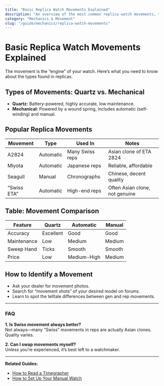 ```yaml
---
title: "Basic Replica Watch Movements Explained"
description: "An overview of the most common replica watch movements, their pros and cons, and how to identify them."
category: "Mechanics & Movement"
slug: "/guide/mechanics/replica-watch-movements"
---
```


# Basic Replica Watch Movements Explained

The movement is the “engine” of your watch. Here’s what you need to know about the types found in replicas.

## Types of Movements: Quartz vs. Mechanical

- **Quartz:** Battery-powered, highly accurate, low maintenance.
- **Mechanical:** Powered by a wound spring, includes automatic (self-winding) and manual.

## Popular Replica Movements

| Movement   | Type      | Used In           | Notes                           |
|------------|-----------|-------------------|---------------------------------|
| A2824      | Automatic | Many Swiss reps   | Asian clone of ETA 2824         |
| Miyota     | Automatic | Japanese reps     | Reliable, affordable            |
| Seagull    | Manual    | Chronographs      | Chinese, decent quality         |
| “Swiss ETA”| Automatic | High-end reps     | Often Asian clone, not genuine  |

## Table: Movement Comparison

| Feature     | Quartz     | Automatic   | Manual      |
|-------------|------------|-------------|-------------|
| Accuracy    | Excellent  | Good        | Good        |
| Maintenance | Low        | Medium      | Medium      |
| Sweep Hand  | Ticks      | Smooth      | Smooth      |
| Price       | Low        | Medium-High | Medium      |

## How to Identify a Movement

- Ask your dealer for movement photos.
- Search for “movement shots” of your desired model on forums.
- Learn to spot the telltale differences between gen and rep movements.

---

### FAQ

**1. Is Swiss movement always better?**  
Not always—many “Swiss” movements in reps are actually Asian clones. Quality varies.

**2. Can I swap movements myself?**  
Unless you’re experienced, it’s best left to a watchmaker.

---

**Related Guides:**  
- [How to Read a Timegrapher](/guide/quality/how-to-read-timegrapher)  
- [How to Set Up Your Manual Watch](/guide/mechanics/setting-manual-watch)